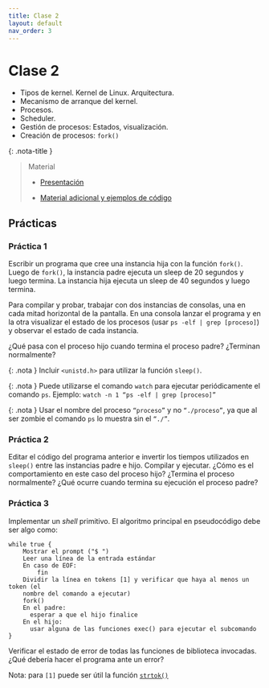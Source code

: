 ```yaml
---
title: Clase 2
layout: default
nav_order: 3
---
```


# Clase 2

* Tipos de kernel. Kernel de Linux. Arquitectura.
* Mecanismo de arranque del kernel.
* Procesos.
* Scheduler.
* Gestión de procesos: Estados, visualización.
* Creación de procesos: `fork()`

{: .nota-title }
> Material
>
> * [Presentación](https://docs.google.com/presentation/d/1k4_qzy1bh7mKbOa2QoFThZ_oRMASUCi9I5pEYrxVzu8/edit?usp=drive_link)
>
> * [Material adicional y ejemplos de código](https://github.com/cese-sopg/cese-sopg.github.io/tree/main/material-clases/clase2)

## Prácticas

### Práctica 1

Escribir un programa que cree una instancia hija con la función `fork()`. Luego
de `fork()`, la instancia padre ejecuta un sleep de 20 segundos y luego termina.
La instancia hija ejecuta un sleep de 40 segundos y luego termina.

Para compilar y probar, trabajar con dos instancias de consolas, una en cada
mitad horizontal de la pantalla. En una consola lanzar el programa y en la otra
visualizar el estado de los procesos (usar `ps -elf | grep [proceso]`) y observar
el estado de cada instancia.

¿Qué pasa con el proceso hijo cuando termina el proceso padre? ¿Terminan
normalmente?

{: .nota }
Incluir `<unistd.h>` para utilizar la función `sleep()`.

{: .nota }
Puede utilizarse el comando `watch` para ejecutar periódicamente el comando
`ps`. Ejemplo: `watch -n 1 “ps -elf | grep [proceso]”`

{: .nota }
Usar el nombre del proceso `“proceso”` y no `“./proceso”`, ya que al ser zombie
el comando `ps` lo muestra sin el `“./”`.

### Práctica 2

Editar el código del programa anterior e invertir los tiempos utilizados en
`sleep()` entre las instancias padre e hijo. Compilar y ejecutar. ¿Cómo es el
comportamiento en este caso del proceso hijo? ¿Termina el proceso normalmente?
¿Qué ocurre cuando termina su ejecución el proceso padre?

### Práctica 3

Implementar un _shell_ primitivo. El algoritmo principal en pseudocódigo debe
ser algo como:

```
while true {
    Mostrar el prompt ("$ ")
    Leer una línea de la entrada estándar
    En caso de EOF:
        fin
    Dividir la línea en tokens [1] y verificar que haya al menos un token (el
    nombre del comando a ejecutar)
    fork()
    En el padre:
      esperar a que el hijo finalice
    En el hijo:
      usar alguna de las funciones exec() para ejecutar el subcomando
}
```

Verificar el estado de error de todas las funciones de biblioteca invocadas.
¿Qué debería hacer el programa ante un error?

Nota: para `[1]` puede ser útil la función
[`strtok()`](https://man7.org/linux/man-pages/man3/strtok.3.html)
